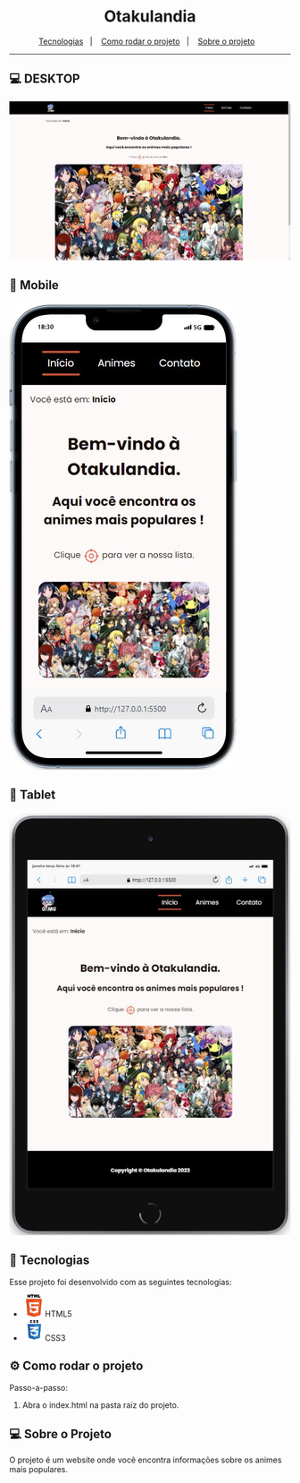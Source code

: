 <h1 align="center"> Otakulandia </h1>

<div align="center">
  <a href="#-tecnologias">Tecnologias</a>&nbsp;&nbsp;&nbsp;|&nbsp;&nbsp;&nbsp;
    <a href="#-como-rodar-o-projeto">Como rodar o projeto</a>&nbsp;&nbsp;&nbsp;|&nbsp;&nbsp;&nbsp;
  <a href="#-sobre-o-projeto">Sobre o projeto</a>&nbsp;&nbsp;&nbsp;
</div>

<hr />

## 💻 DESKTOP

<div align="center" style="margin-top: 20px;">
  <img alt="landing page do site" src="./assets/new-images/landing-page-desktop.jpg"/>
</div>

## 📱 Mobile

<div style="margin-top: 20px;">
  <img alt="landing page do site" src="./assets/new-images/landing-page-mobile.jpg"/>
</div>

## 📱 Tablet

<div style="margin-top: 20px;">
  <img alt="landing page do site" src="./assets/new-images/landing-page-tablet.jpg"/>
</div>

## 🚀 Tecnologias

Esse projeto foi desenvolvido com as seguintes tecnologias:

- <img alt="html5" width="40px" src="./assets/new-images/html.png">HTML5</img>
- <img alt="css3" width="40px" src="./assets/new-images/css.png">CSS3</img>

## ⚙️ Como rodar o projeto

Passo-a-passo:

1. Abra o index.html na pasta raiz do projeto.

## 💻 Sobre o Projeto

O projeto é um website onde você encontra informações sobre os animes mais populares.
